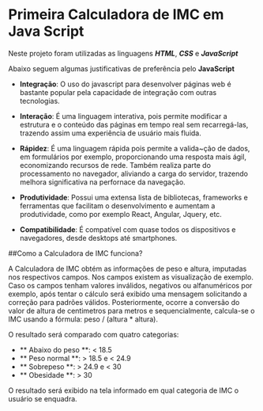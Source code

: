 # Primeira Calculadora de IMC em Java Script

Neste projeto foram utilizadas as linguagens **_HTML_**, **_CSS_** e **_JavaScript_**

Abaixo seguem algumas justificativas de preferência pelo **JavaScript**

- **Integração**: O uso do javascript para desenvolver páginas web é bastante popular pela capacidade de integração com outras tecnologias. 

- **Interação**: É uma linguagem interativa, pois permite modificar a estrutura e o conteúdo das páginas em tempo real sem recarregá-las, trazendo assim uma experiência de usuário mais fluida.

- **Rápidez**: É uma linguagem rápida pois permite a valida~ção de dados, em formulários por exemplo, proporcionando uma resposta mais ágil, economizando recursos de rede. Também realiza parte do processamento no navegador, aliviando a carga do servidor, trazendo melhora significativa na perfornace da navegação.

- **Produtividade**: Possui uma extensa lista de bibliotecas, frameworks e ferramentas que facilitam o desenvolvimento e aumentam a produtividade, como por exemplo React, Angular, Jquery, etc.

- **Compatibilidade**: É compatível com quase todos os dispositivos e navegadores, desde desktops até smartphones.

##Como a Calculadora de IMC funciona?

A Calculadora de IMC obtém as informações de peso e altura, imputadas nos respectivos campos. Nos campos existem as visualização de exemplo. Caso os campos tenham valores inválidos, negativos ou alfanuméricos por exemplo, após tentar o cálculo será exibido uma mensagem solicitando a correção para padrões válidos. Posteriormente, ocorre a conversão do valor de altura de centimetros para metros e sequencialmente, calcula-se o IMC usando a fórmula: peso / (altura * altura). 

O resultado será comparado com quatro categorias:

- ** Abaixo do peso **: < 18.5
- ** Peso normal **: > 18.5 e < 24.9
- ** Sobrepeso **: > 24.9 e < 30
- ** Obesidade **: > 30

O resultado será exibido na tela informado em qual categoria de IMC o usuário se enquadra.



